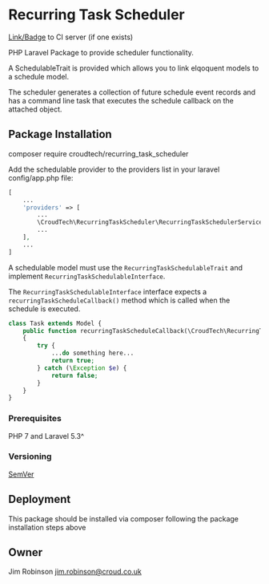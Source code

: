 


# Recurring Task Scheduler

[Link/Badge]() to CI server (if one exists)

PHP Laravel Package to provide scheduler functionality.

A SchedulableTrait is provided which allows you to link elqoquent models to a schedule model.

The scheduler generates a collection of future schedule event records and has a command line task that executes the schedule callback on the attached object.

## Package Installation

composer require croudtech/recurring_task_scheduler

Add the schedulable provider to the providers list in your laravel config/app.php file:

```php
[
    ...
    'providers' => [
        ...
        \CroudTech\RecurringTaskScheduler\RecurringTaskSchedulerServiceProvider::class,
        ...
    ],
    ...
]
```

A schedulable model must use the `RecurringTaskSchedulableTrait` and implement `RecurringTaskSchedulableInterface`.

The `RecurringTaskSchedulableInterface` interface expects a `recurringTaskScheduleCallback()` method which is called when the schedule is executed.

```php
class Task extends Model {
    public function recurringTaskScheduleCallback(\CroudTech\RecurringTaskScheduler\ScheduleEvent $schedule_event) : boolean
    {
        try {
            ...do something here...
            return true;
        } catch (\Exception $e) {
            return false;
        }
    }
}
```

### Prerequisites

PHP 7 and Laravel 5.3^

### Versioning

[SemVer](http://semver.org/)

## Deployment

This package should be installed via composer following the package installation steps above

## Owner

Jim Robinson <jim.robinson@croud.co.uk>